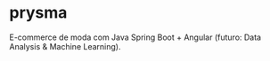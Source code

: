# prysma
E-commerce de moda com Java Spring Boot + Angular (futuro: Data Analysis &amp; Machine Learning).
